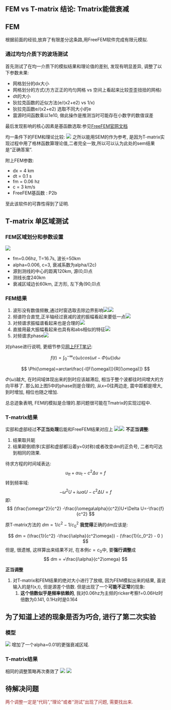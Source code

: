 ## FEM vs T-matrix 结论: Tmatrix能做衰减

## FEM
根据前面的经验,放弃了有限差分这条路,用FreeFEM软件完成有限元模拟.

### 通过均匀介质下的波场测试
首先测试了在均一介质下的模拟结果和理论值的差别, 发现有明显差异, 调整了以下参数未果:

* 网格划分的dx大小
* 网格划分的方式(方方正正的均匀网格 vs 空间上看起来比较歪歪扭扭的网格)
* dt的大小
* 狄拉克函数的近似方法(e/(x2+e2) vs 1/x)
* 狄拉克函数e/(x2+e2) 选取不同大小的e
* 震源时间函数乘以1e10, 做此操作是推测当时可能存在小数字的数值误差

最后发现影响的核心因素是基函数选取:参见[FreeFEM官网文档](https://doc.freefem.org/documentation/finite-element.html#list-of-the-types-of-finite-elements)

均一条件下的FEM和理论比较:
![](./250226pic/image.png)
之所以能用SEM的作为参考, 是因为T-matrix实现过程中用了格林函数算理论值,二者完全一致,所以可以认为此处的sem结果是“正确答案”.

附上FEM参数:
* dx    =   4 km
* dt    =   0.1 s
* fm    =   0.06 hz
* c     =   3 km/s
* FreeFEM基函数    :   P2b

至此该软件的可靠性得到了证明.

## T-matrix  单区域测试
### FEM区域划分和参数设置
![](./250226pic/mesh.png)
* fm=0.06hz, T=16.7s, 波长=50km
* alpha=0.006, c=3, 衰减系数为alpha/(2c)
* 源到测线的中心的距离120km, 源(0,0)点
* 测线长度240km
* 衰减区域边长60km, 正方形, 左下角(90,0)点

### FEM结果
1. 波形没有数值频散,通过时窗选取去除边界影响![](./250226pic/wave.png)![](./250226pic/waveFieldExample.png)
2. 频谱符合直觉,正半轴经过衰减的波的振幅看起来要低一点![](./250226pic/spectrum.png)
3. 对频谱求振幅谱看起来也是合理的![](./250226pic/abs.png)
4. 直接用最大振幅看起来也具有和abs相似的特征![](./250226pic/maxAmp.png)
5. 对频谱求phase![](./250226pic/phase.png)

对phase进行说明, 更细节参见[网上FFT笔记](https://3326545509.github.io/note.github.io/?file=FFT%E6%8C%AF%E5%B9%85%E7%9B%B8%E4%BD%8D):

$$
f(t)=\int_0^{-\infty}c(\omega)cos(\omega t-\Phi(\omega))d\omega
$$

$$
\Phi(\omega)=arctan\frac{-I[F(\omega)]}{R[(\omega)]}
$$

$\Phi(\omega)$越大, 在时间域体现出来的到时应该越滞后, 相当于整个波都往时间增大的方向平移了. 那么如上图5中的phase则是合理的, 从x=0往两边走, 震中距都是增大,到时增加, 相位也随之增加.

总总迹象表明, FEM的模拟是合理的.那问题很可能在Tmatrix的实现过程中.

### T-matrix结果
实部和虚部经过**不正当处理**后能和FreeFEM结果对应上
![](/250226pic/T-real.png)![](/250226pic/T-imag.png)
**不正当调整**:
1. 结果取共轭
2. 结果颠倒顺序(实部和虚部都沿着y=0对称)或者改变dm的正负号, 二者均可达到相同的效果.

待求方程的时间域表达:
$$
u_{tt}+\alpha u_t - c^2 \Delta u=f
$$
转到频率域:
$$
-\omega^2U+i\omega\alpha U - c^2\Delta U=f
$$
即:
$$
(\frac{\omega^2}{c^2}  -\frac{i\omega\alpha}{c^2})U+\Delta U=-\frac{f}{c^2}
$$

原T-matrix方法的 $dm=1/c^2-1/c_0^2$ **我觉得**正确的dm应该是:

$$
dm = (\frac{1}{c^2}  -\frac{i\alpha}{c^2\omega}) - (\frac{1}{c_0^2}  - 0 )
$$
但是, 很遗憾, 这样算出来结果不对, 在本例$c=c_0$中, 要**强行调整**成
$$
dm = +\frac{i\alpha}{c^2\omega}
$$

**正当调整**
1. 对T-matrix和FEM结果的绝对大小进行了放缩, 因为FEM模拟出来的结果, 虽说输入的是f(x,t), 但是源差个倍数. 但是出现了一个**可能不正常**的现象:
   1. **这个倍数似乎是频率依赖的**, 我对0.06hz为主频的ricker考察f=0.06Hz时倍数为0.141, 0.1Hz时是0.164
   
## 为了知道上述的现象是否为巧合, 进行了第二次实验
### 模型
![](./250226pic/meshTwo.png)
增加了一个alpha=0.01的更强衰减区域.

### T-matrix结果
相同的调整策略再次奏效了
![](./250226pic/T-2areaReal.png)
![](./250226pic/T-2areaImag.png)

## 待解决问题
<span style="color:rgb(160, 48, 48);">两个调整一定是“代码”,“理论”或者“测试”出现了问题, 需要找出来.</span>